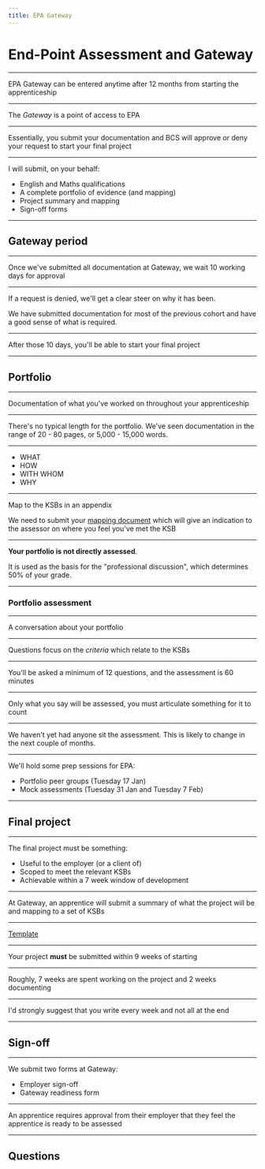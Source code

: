 ```yaml
---
title: EPA Gateway
---
```


# End-Point Assessment and Gateway

---

EPA Gateway can be entered anytime after 12 months from starting the apprenticeship

---

The _Gateway_ is a point of access to EPA

---

Essentially, you submit your documentation and BCS will approve or deny your request to start your final project

---

I will submit, on your behalf:

- English and Maths qualifications
- A complete portfolio of evidence (and mapping)
- Project summary and mapping
- Sign-off forms

---

## Gateway period

---

Once we've submitted all documentation at Gateway, we wait 10 working days for approval

---

If a request is denied, we'll get a clear steer on why it has been.

We have submitted documentation for most of the previous cohort and have a good sense of what is required.

---

After those 10 days, you'll be able to start your final project

---

## Portfolio

---

Documentation of what you've worked on throughout your apprenticeship

---

There's no typical length for the portfolio. We've seen documentation in the range of 20 - 80 pages, or 5,000 - 15,000 words.

---

- WHAT
- HOW
- WITH WHOM
- WHY

---

Map to the KSBs in an appendix

We need to submit your [mapping document](https://docs.google.com/spreadsheets/d/1A0lBLApi-JzdF5a73e-Eg_iXTsT1XqJWfZbIy4bhV7o/edit?usp=sharing) which will give an indication to the assessor on where you feel you've met the KSB

---

**Your portfolio is not directly assessed**.

It is used as the basis for the "professional discussion", which determines 50% of your grade.

---

### Portfolio assessment

---

A conversation about your portfolio

---

Questions focus on the _criteria_ which relate to the KSBs

---

You'll be asked a minimum of 12 questions, and the assessment is 60 minutes

---

Only what you say will be assessed, you must articulate something for it to count

---

We haven't yet had anyone sit the assessment. This is likely to change in the next couple of months.

---

We'll hold some prep sessions for EPA:

- Portfolio peer groups (Tuesday 17 Jan)
- Mock assessments (Tuesday 31 Jan and Tuesday 7 Feb)

---

## Final project

---

The final project must be something:

- Useful to the employer (or a client of)
- Scoped to meet the relevant KSBs
- Achievable within a 7 week window of development

---

At Gateway, an apprentice will submit a summary of what the project will be and mapping to a set of KSBs

---

[Template](https://docs.google.com/document/d/1l9of0HGEnuGb0Jvbm_YhH5KzziFcxSob/edit?usp=sharing&ouid=108489208698423531539&rtpof=true&sd=true)

---

Your project **must** be submitted within 9 weeks of starting

---

Roughly, 7 weeks are spent working on the project and 2 weeks documenting

---

I'd strongly suggest that you write every week and not all at the end

---

## Sign-off

---

We submit two forms at Gateway:

- Employer sign-off
- Gateway readiness form

---

An apprentice requires approval from their employer that they feel the apprentice is ready to be assessed

---

## Questions
